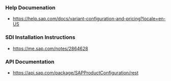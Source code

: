 

### Help Documenation
* https://help.sap.com/docs/variant-configuration-and-pricing?locale=en-US

### SDI Installation Instructions
* https://me.sap.com/notes/2864628

### API Documentation
* https://api.sap.com/package/SAPProductConfiguration/rest
